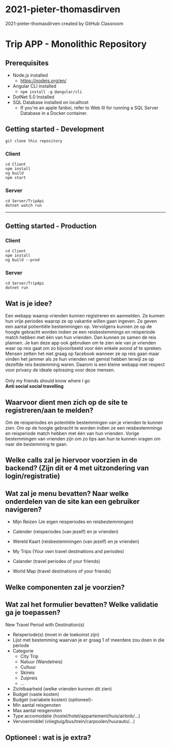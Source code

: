 # 2021-pieter-thomasdirven
2021-pieter-thomasdirven created by GitHub Classroom

# Trip APP - Monolithic Repository

## Prerequisites

- Node.js installed
  - https://nodejs.org/en/
- Angular CLI installed
  - `npm install -g @angular/cli`
- DotNet 5.0 Installed
- SQL Database installed on localhost 
  - If you're an apple fanboi, refer to Web III for running a SQL Server Database in a Docker container.

## Getting started -  Development

````
git clone this repository
````

### Client

```
cd Client
npm install
ng build
npm start
```

### Server

```
cd Server/TripApi
dotnet watch run
```

---

## Getting started -  Production

### Client

```
cd Client
npm install
ng build --prod
```

### Server

```
cd Server/TripApi
dotnet run
```

## 


## Wat is je idee?

Een webapp waarop vrienden kunnen registreren en aanmelden.
Ze kunnen hun vrije periodes waarop ze op vakantie willen gaan ingeven.
Ze geven een aantal potientiële bestemmingen op.
Vervolgens kunnen ze op de hoogte gebracht worden indien ze een reisbestemmings en reisperiode match hebben met één van hun vrienden.
Dan kunnen ze samen de reis plannen.
Je kan deze app ook gebruiken om te zien wie van je vrienden waar op reis gaat om zo bijvoorbeeld voor één enkele avond af te spreken.
Mensen zetten het niet graag op facebook wanneer ze op reis gaan maar vinden het jammer als ze hun vrienden net gemist hebben terwijl ze op dezelfde reis bestemming waren.
Daarom is een kleine webapp met respect voor privacy de ideale oplossing voor deze mensen.
<br /><br />
Only my friends should know where I go<br />
**Anti social social travelling**


## Waarvoor dient men zich op de site te registreren/aan te melden?

Om de reisperiodes en potentiële bestemmingen van je vrienden te kunnen zien.
Om op de hoogte gebracht te worden indien ze een reisbestemmings en reisperiode match hebben met één van hun vrienden.
Vorige bestemmingen van vrienden zijn om zo tips aan hun te kunnen vragen om naar die bestemming te gaan.

## Welke calls zal je hiervoor voorzien in de backend? (Zijn dit er 4 met uitzondering van login/registratie)




## Wat zal je menu bevatten? Naar welke onderdelen van de site kan een gebruiker navigeren?

- Mijn Reizen (Je eigen reisperiodes en reisbestemmingen)
- Calender (reisperiodes (van jezelf) en je vrienden)
- Wereld Kaart (reisbestemmingen (van jezelf) en je vrienden)

- My Trips (Your own travel destinations and periodes)
- Calander (travel periodes of your friends)
- World Map (travel destinations of your friends)


## Welke componenten zal je voorzien?



## Wat zal het formulier bevatten? Welke validatie ga je toepassen?

New Travel Period with Destination(s)
- Reisperiode(s) (moet in de toekomst zijn)
- Lijst met bestemming waarvan je er graag 1 of meerdere zou doen in die periode
- Categorie
  - City Trip
  - Natuur (Wandelreis)
  - Cultuur
  - Skireis
  - Zuipreis
  - ...
- Zichtbaarheid (welke vrienden kunnen dit zien)
- Budget (vaste kosten)
- Budget (variabele kosten) (optioneel)- 
- Min aantal reisgenoten
- Max aantal reisgenoten
- Type accomodatie (hostel/hotel/appartement/huis/airbnb/...)
- Vervoermiddel (vliegtuig/bus/trein/carpoolen/huurauto/...)

## Optioneel : wat is je extra?


